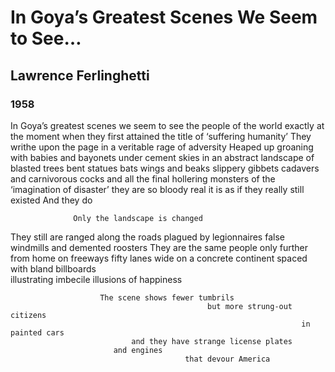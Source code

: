 # In Goya’s Greatest Scenes We Seem to See…
## Lawrence Ferlinghetti
### 1958

In Goya’s greatest scenes we seem to see
                                           the people of the world
       exactly at the moment when
             they first attained the title of
                                                             ‘suffering humanity’
          They writhe upon the page
                                        in a veritable rage
                                                                of adversity
          Heaped up
                     groaning with babies and bayonets
                                                       under cement skies
            in an abstract landscape of blasted trees
                  bent statues bats wings and beaks
                               slippery gibbets
                  cadavers and carnivorous cocks
            and all the final hollering monsters
                  of the
                           ‘imagination of disaster’
            they are so bloody real
                                        it is as if they really still existed
    And they do

                  Only the landscape is changed

They still are ranged along the roads
          plagued by legionnaires
                     false windmills and demented roosters
They are the same people
                                     only further from home
      on freeways fifty lanes wide
                              on a concrete continent
                                        spaced with bland billboards   
                        illustrating imbecile illusions of happiness

                        The scene shows fewer tumbrils
                                                but more strung-out citizens
                                                                     in painted cars
                               and they have strange license plates
                           and engines
                                           that devour America


